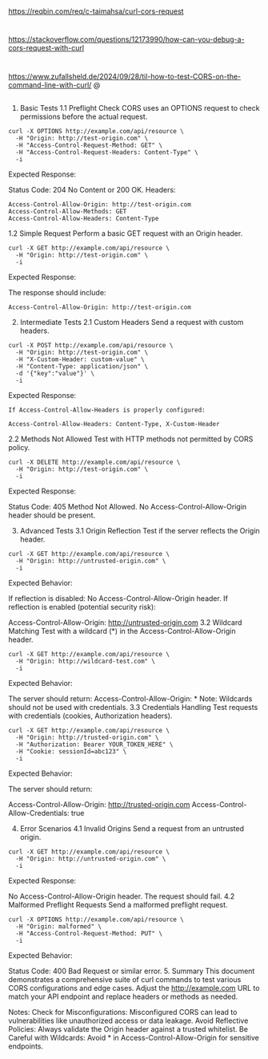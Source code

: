 

##
#
https://reqbin.com/req/c-taimahsa/curl-cors-request
#
https://stackoverflow.com/questions/12173990/how-can-you-debug-a-cors-request-with-curl
#
https://www.zufallsheld.de/2024/09/28/til-how-to-test-CORS-on-the-command-line-with-curl/
@
##



1. Basic Tests
1.1 Preflight Check
CORS uses an OPTIONS request to check permissions before the actual request.

```
curl -X OPTIONS http://example.com/api/resource \
  -H "Origin: http://test-origin.com" \
  -H "Access-Control-Request-Method: GET" \
  -H "Access-Control-Request-Headers: Content-Type" \
  -i
```
Expected Response:

Status Code: 204 No Content or 200 OK.
Headers:

```
Access-Control-Allow-Origin: http://test-origin.com
Access-Control-Allow-Methods: GET
Access-Control-Allow-Headers: Content-Type
```

1.2 Simple Request
Perform a basic GET request with an Origin header.

```
curl -X GET http://example.com/api/resource \
  -H "Origin: http://test-origin.com" \
  -i
```

Expected Response:

The response should include:
```
Access-Control-Allow-Origin: http://test-origin.com
```

2. Intermediate Tests
2.1 Custom Headers
Send a request with custom headers.

```
curl -X POST http://example.com/api/resource \
  -H "Origin: http://test-origin.com" \
  -H "X-Custom-Header: custom-value" \
  -H "Content-Type: application/json" \
  -d '{"key":"value"}' \
  -i
```

Expected Response:
```
If Access-Control-Allow-Headers is properly configured:

Access-Control-Allow-Headers: Content-Type, X-Custom-Header
```

2.2 Methods Not Allowed
Test with HTTP methods not permitted by CORS policy.

```
curl -X DELETE http://example.com/api/resource \
  -H "Origin: http://test-origin.com" \
  -i
```
Expected Response:

Status Code: 405 Method Not Allowed.
No Access-Control-Allow-Origin header should be present.


3. Advanced Tests
3.1 Origin Reflection
Test if the server reflects the Origin header.

```
curl -X GET http://example.com/api/resource \
  -H "Origin: http://untrusted-origin.com" \
  -i
```


Expected Behavior:

If reflection is disabled: No Access-Control-Allow-Origin header.
If reflection is enabled (potential security risk):


Access-Control-Allow-Origin: http://untrusted-origin.com
3.2 Wildcard Matching
Test with a wildcard (*) in the Access-Control-Allow-Origin header.

```
curl -X GET http://example.com/api/resource \
  -H "Origin: http://wildcard-test.com" \
  -i
```

Expected Behavior:

The server should return:
Access-Control-Allow-Origin: *
Note: Wildcards should not be used with credentials.
3.3 Credentials Handling
Test requests with credentials (cookies, Authorization headers).

```
curl -X GET http://example.com/api/resource \
  -H "Origin: http://trusted-origin.com" \
  -H "Authorization: Bearer YOUR_TOKEN_HERE" \
  -H "Cookie: sessionId=abc123" \
  -i
```

Expected Behavior:

The server should return:

Access-Control-Allow-Origin: http://trusted-origin.com
Access-Control-Allow-Credentials: true


4. Error Scenarios
4.1 Invalid Origins
Send a request from an untrusted origin.
```
curl -X GET http://example.com/api/resource \
  -H "Origin: http://untrusted-origin.com" \
  -i
```

Expected Response:

No Access-Control-Allow-Origin header.
The request should fail.
4.2 Malformed Preflight Requests
Send a malformed preflight request.
```
curl -X OPTIONS http://example.com/api/resource \
  -H "Origin: malformed" \
  -H "Access-Control-Request-Method: PUT" \
  -i
```
Expected Behavior:

Status Code: 400 Bad Request or similar error.
5. Summary
This document demonstrates a comprehensive suite of curl commands to test various CORS configurations and edge cases.
Adjust the http://example.com URL to match your API endpoint and replace headers or methods as needed.

Notes:
Check for Misconfigurations: Misconfigured CORS can lead to vulnerabilities like unauthorized access or data leakage.
Avoid Reflective Policies: Always validate the Origin header against a trusted whitelist.
Be Careful with Wildcards: Avoid * in Access-Control-Allow-Origin for sensitive endpoints.



